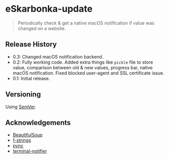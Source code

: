 # eSkarbonka-update

>Periodically check & get a native macOS notification if value was changed on a website.

<!-- Lorem ipsum dolor sit amet, consectetuer adipiscing elit. Aenean commodo ligula eget dolor. Aenean massa. Cumanos sociis natoque penatibus et magnis dis parturient montes, nascetur ridiculus mus. Donec quam felis, ultricies nec, pellentesque eu, pretium quis, sem. Nulla consequat massa quis enim. -->

<!-- ![](screenshot.png) -->

<!-- ## How to use -->

<!-- ## Roadmap

- lorem ipsum -->

## Release History

- 0.3: Changed macOS notification backend. 
- 0.2: Fully working code. Added extra things like `pickle` file to store value, comparison between old & new values, progress bar, native macOS notification. Fixed blocked user-agent and SSL certificate issue.   
- 0.1: Initial release.

## Versioning

Using [SemVer](http://semver.org/).

<!-- ## License -->

<!-- GNU General Public License v3.0, see [LICENSE.md](https://github.com/vardecab/PROJECT/blob/master/LICENSE). -->

## Acknowledgements

- [BeautifulSoup](https://www.crummy.com/software/BeautifulSoup/)
- [f-strings](https://realpython.com/python-f-strings/)
- [pync](https://github.com/setem/pync)
- [terminal-notifier](https://github.com/julienXX/terminal-notifier/blob/master/README.markdown)
<!-- - [alive-progress](https://github.com/rsalmei/alive-progress) -->

<!-- ## Contributing -->

<!-- If you found a bug or want to propose a feature, feel free to visit [the Issues page](https://github.com/USER/REPO/issues). -->